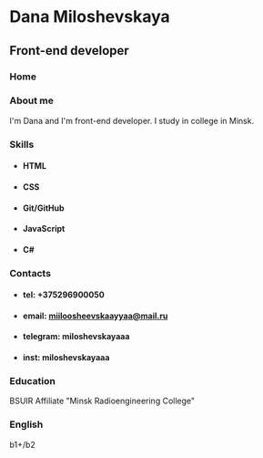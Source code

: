 # Dana Miloshevskaya
## Front-end developer

### Home

### About me
I'm Dana and I'm front-end developer. I study in college in Minsk.

### Skills
* #### HTML
* #### CSS
* #### Git/GitHub
* #### JavaScript
* #### C#

### Contacts
* #### tel: +375296900050
* #### email: miiloosheevskaayyaa@mail.ru
* #### telegram: miloshevskayaaa
* #### inst: miloshevskayaaa

### Education
BSUIR Affiliate "Minsk Radioengineering College"

### English
b1+/b2
